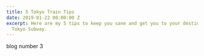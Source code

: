 ```yaml
---
title: 5 Tokyo Train Tips
date: 2019-01-22 00:00:00 Z
excerpt: Here are my 5 tips to keep you sane and get you to your destination on the
  Tokyo Subway.
---
```


blog number 3